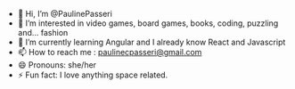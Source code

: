 - 👋 Hi, I’m @PaulinePasseri
- 👀 I’m interested in video games, board games, books, coding, puzzling and... fashion
- 🌱 I’m currently learning Angular and I already know React and Javascript
- 📫 How to reach me : paulinecpasseri@gmail.com
- 😄 Pronouns: she/her
- ⚡ Fun fact: I love anything space related. 

<!---
PaulinePasseri/PaulinePasseri is a ✨ special ✨ repository because its `README.md` (this file) appears on your GitHub profile.
You can click the Preview link to take a look at your changes.
--->
